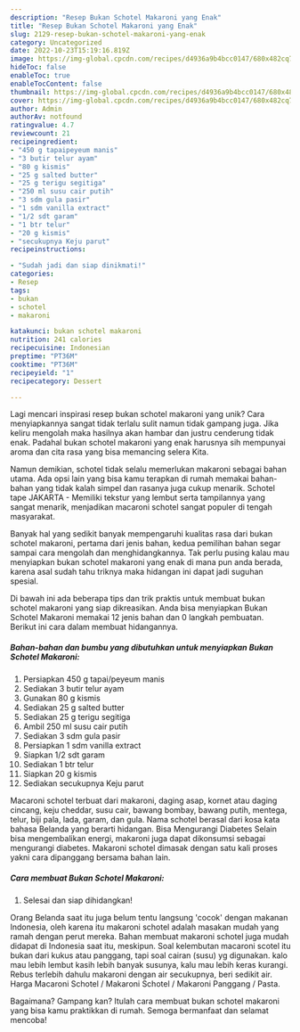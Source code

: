 ```yaml
---
description: "Resep Bukan Schotel Makaroni yang Enak"
title: "Resep Bukan Schotel Makaroni yang Enak"
slug: 2129-resep-bukan-schotel-makaroni-yang-enak
category: Uncategorized
date: 2022-10-23T15:19:16.819Z
image: https://img-global.cpcdn.com/recipes/d4936a9b4bcc0147/680x482cq70/bukan-schotel-makaroni-foto-resep-utama.jpg
hideToc: false
enableToc: true
enableTocContent: false
thumbnail: https://img-global.cpcdn.com/recipes/d4936a9b4bcc0147/680x482cq70/bukan-schotel-makaroni-foto-resep-utama.jpg
cover: https://img-global.cpcdn.com/recipes/d4936a9b4bcc0147/680x482cq70/bukan-schotel-makaroni-foto-resep-utama.jpg
author: Admin
authorAv: notfound
ratingvalue: 4.7
reviewcount: 21
recipeingredient:
- "450 g tapaipeyeum manis"
- "3 butir telur ayam"
- "80 g kismis"
- "25 g salted butter"
- "25 g terigu segitiga"
- "250 ml susu cair putih"
- "3 sdm gula pasir"
- "1 sdm vanilla extract"
- "1/2 sdt garam"
- "1 btr telur"
- "20 g kismis"
- "secukupnya Keju parut"
recipeinstructions:

- "Sudah jadi dan siap dinikmati!"
categories:
- Resep
tags:
- bukan
- schotel
- makaroni

katakunci: bukan schotel makaroni 
nutrition: 241 calories
recipecuisine: Indonesian
preptime: "PT36M"
cooktime: "PT36M"
recipeyield: "1"
recipecategory: Dessert

---
```





Lagi mencari inspirasi resep bukan schotel makaroni yang unik? Cara menyiapkannya sangat tidak terlalu sulit namun tidak gampang juga. Jika keliru mengolah maka hasilnya akan hambar dan justru cenderung tidak enak. Padahal bukan schotel makaroni yang enak harusnya sih mempunyai aroma dan cita rasa yang bisa memancing selera Kita.





Namun demikian, schotel tidak selalu memerlukan makaroni sebagai bahan utama. Ada opsi lain yang bisa kamu terapkan di rumah memakai bahan-bahan yang tidak kalah simpel dan rasanya juga cukup menarik. Schotel tape JAKARTA - Memiliki tekstur yang lembut serta tampilannya yang sangat menarik, menjadikan macaroni schotel sangat populer di tengah masyarakat.

Banyak hal yang sedikit banyak mempengaruhi kualitas rasa dari bukan schotel makaroni, pertama dari jenis bahan, kedua pemilihan bahan segar sampai cara mengolah dan menghidangkannya. Tak perlu pusing kalau mau menyiapkan bukan schotel makaroni yang enak di mana pun anda berada, karena asal sudah tahu triknya maka hidangan ini dapat jadi suguhan spesial.






Di bawah ini ada beberapa tips dan trik praktis untuk membuat bukan schotel makaroni yang siap dikreasikan. Anda bisa menyiapkan Bukan Schotel Makaroni memakai 12 jenis bahan dan 0 langkah pembuatan. Berikut ini cara dalam membuat hidangannya.

<!--inarticleads1-->

##### Bahan-bahan dan bumbu yang dibutuhkan untuk menyiapkan Bukan Schotel Makaroni:

1. Persiapkan 450 g tapai/peyeum manis
1. Sediakan 3 butir telur ayam
1. Gunakan 80 g kismis
1. Sediakan 25 g salted butter
1. Sediakan 25 g terigu segitiga
1. Ambil 250 ml susu cair putih
1. Sediakan 3 sdm gula pasir
1. Persiapkan 1 sdm vanilla extract
1. Siapkan 1/2 sdt garam
1. Sediakan 1 btr telur
1. Siapkan 20 g kismis
1. Sediakan secukupnya Keju parut


Macaroni schotel terbuat dari makaroni, daging asap, kornet atau daging cincang, keju cheddar, susu cair, bawang bombay, bawang putih, mentega, telur, biji pala, lada, garam, dan gula. Nama schotel berasal dari kosa kata bahasa Belanda yang berarti hidangan. Bisa Mengurangi Diabetes Selain bisa mengembalikan energi, makaroni juga dapat dikonsumsi sebagai mengurangi diabetes. Makaroni schotel dimasak dengan satu kali proses yakni cara dipanggang bersama bahan lain. 

<!--inarticleads2-->

##### Cara membuat Bukan Schotel Makaroni:


1. Selesai dan siap dihidangkan!

Orang Belanda saat itu juga belum tentu langsung &#39;cocok&#39; dengan makanan Indonesia, oleh karena itu makaroni schotel adalah masakan mudah yang ramah dengan perut mereka. Bahan membuat makaroni schotel juga mudah didapat di Indonesia saat itu, meskipun. Soal kelembutan macaroni scotel itu bukan dari kukus atau panggang, tapi soal cairan (susu) yg digunakan. kalo mau lebih lembut kasih lebih banyak susunya, kalu mau lebih keras kurangi. Rebus terlebih dahulu makaroni dengan air secukupnya, beri sedikit air. Harga Macaroni Schotel / Makaroni Schotel / Makaroni Panggang / Pasta. 

Bagaimana? Gampang kan? Itulah cara membuat bukan schotel makaroni yang bisa kamu praktikkan di rumah. Semoga bermanfaat dan selamat mencoba!
